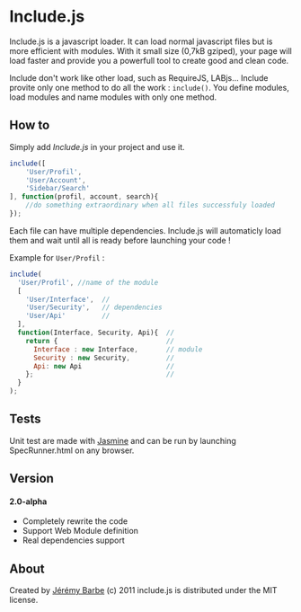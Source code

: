 Include.js
==========

Include.js is a javascript loader. It can load normal javascript files but is more efficient with modules. With it small size (0,7kB gziped), your page will load faster and provide you a powerfull tool to create good and clean code.

Include don't work like other load, such as RequireJS, LABjs... Include provite only one method to do all the work : `include()`. You define modules, load modules and name modules with only one method.


How to
------
Simply add *Include.js* in your project and use it.

```javascript
include([
    'User/Profil',
    'User/Account',
    'Sidebar/Search'
], function(profil, account, search){
    //do something extraordinary when all files successfuly loaded
});
```

Each file can have multiple dependencies. Include.js will automaticly load them and wait until all is ready before launching your code !

Example for `User/Profil` :
```javascript
include(
  'User/Profil', //name of the module
  [
    'User/Interface',  //
    'User/Security',   // dependencies
    'User/Api'         //
  ], 
  function(Interface, Security, Api){  //
    return {                           //
      Interface : new Interface,       // module
      Security : new Security,         //
      Api: new Api                     //
    };                                 //
  }
);
```

Tests
-----
Unit test are made with [Jasmine](http://pivotal.github.com/jasmine/) and can be run by launching SpecRunner.html on any browser.


Version
-------

#### 2.0-alpha
* Completely rewrite the code
* Support Web Module definition
* Real dependencies support

About
-----
Created by [Jérémy Barbe](htt://www.shwaark.com) (c) 2011
include.js is distributed under the MIT license.